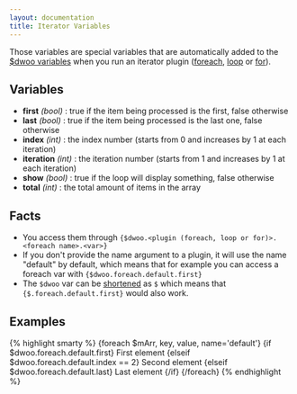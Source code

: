 ```yaml
---
layout: documentation
title: Iterator Variables
---
```


Those variables are special variables that are automatically added to the [$dwoo variables](/documentation/1.3.x/reference/dwoo-variables.html) when you run an iterator plugin ([foreach](/documentation/1.3.x/blocks/foreach.html), [loop](/documentation/1.3.x/blocks/loop.html) or [for](/documentation/1.3.x/blocks/for.html)).

## Variables
* **first** _(bool)_ : true if the item being processed is the first, false otherwise
* **last** _(bool)_ : true if the item being processed is the last one, false otherwise
* **index** _(int)_ : the index number (starts from 0 and increases by 1 at each iteration)
* **iteration** _(int)_ : the iteration number (starts from 1 and increases by 1 at each iteration)
* **show** _(bool)_ : true if the loop will display something, false otherwise
* **total** _(int)_ : the total amount of items in the array

## Facts
* You access them through `{$dwoo.<plugin (foreach, loop or for)>.<foreach name>.<var>}`
* If you don't provide the name argument to a plugin, it will use the name "default" by default, which means that for example you can access a foreach var with `{$dwoo.foreach.default.first}`
* The `$dwoo` var can be [shortened](/documentation/1.3.x/reference/shortcuts.html) as `$` which means that `{$.foreach.default.first}` would also work.

## Examples
{% highlight smarty %}
{foreach $mArr, key, value, name='default'}
   {if $dwoo.foreach.default.first}
      First element
   {elseif $dwoo.foreach.default.index == 2}
      Second element
   {elseif $dwoo.foreach.default.last}
      Last element
   {/if}
{/foreach}
{% endhighlight %}